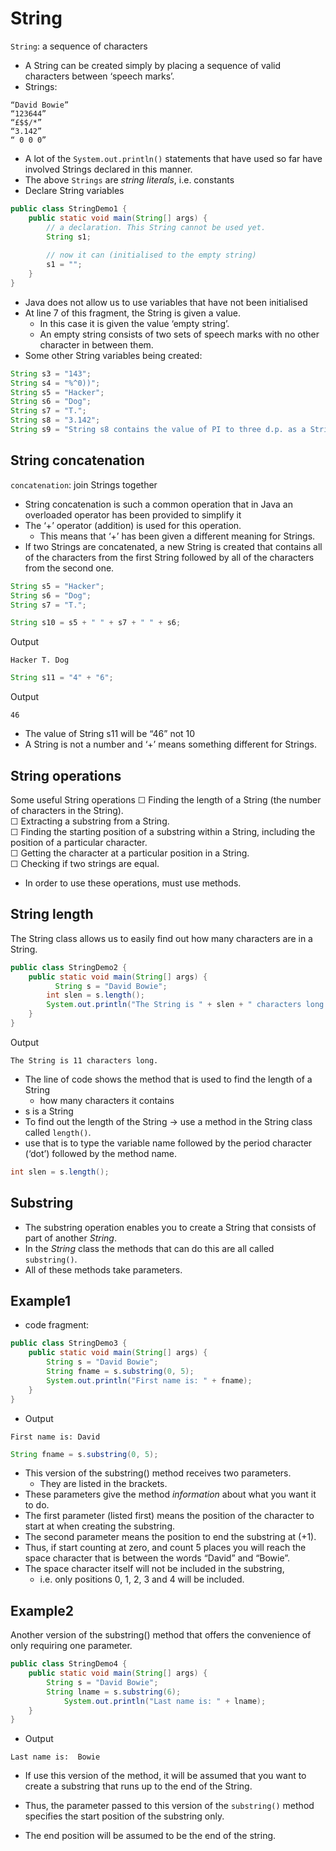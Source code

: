 # String
`String`: a sequence of characters

- A String can be created simply by placing a sequence of valid characters between ‘speech marks’. 
- Strings:
```
“David Bowie” 
“123644” 
“£$$/*” 
“3.142”
“ 0 0 0”
```
- A lot of the `System.out.println()` statements that have used so far have involved Strings declared in this manner.
- The above `Strings` are *string literals*, i.e. constants
- Declare String variables
```java
public class StringDemo1 {
	public static void main(String[] args) {
		// a declaration. This String cannot be used yet.
		String s1;
		
		// now it can (initialised to the empty string)
		s1 = "";
	}
}
```
- Java does not allow us to use variables that have not been initialised
- At line 7 of this fragment, the String is given a value.
  - In this case it is given the value ‘empty string’.
  - An empty string consists of two sets of speech marks with no other character in between them.
- Some other String variables being created:
```java
String s3 = "143";
String s4 = "%^0))";
String s5 = "Hacker";
String s6 = "Dog";
String s7 = "T.";
String s8 = "3.142";
String s9 = "String s8 contains the value of PI to three d.p. as a String";
```

## String concatenation
`concatenation`: join Strings together

- String concatenation is such a common operation that in Java an overloaded operator has been provided to simplify it
- The ‘+’ operator (addition) is used for this operation.
  - This means that ‘+’ has been given a different meaning for Strings.
- If two Strings are concatenated, a new String is created that contains all of the characters from the first String followed by all of the characters from the second one.
```java
String s5 = "Hacker";
String s6 = "Dog";
String s7 = "T.";

String s10 = s5 + " " + s7 + " " + s6;
```
Output
```
Hacker T. Dog
```
```java
String s11 = "4" + "6";
```
Output
```
46
```
- The value of String s11 will be “46” not 10
- A String is not a number and ‘+’ means something different for Strings.

## String operations
Some useful String operations
☐ Finding the length of a String (the number of characters in the String).   
☐ Extracting a substring from a String.      
☐ Finding the starting position of a substring within a String, including the position of a particular character.   
☐ Getting the character at a particular position in a String.   
☐ Checking if two strings are equal.

- In order to use these operations, must use methods.

## String length
The String class allows us to easily find out how many characters are in a String.
```java
public class StringDemo2 {
	public static void main(String[] args) {
		  String s = "David Bowie";
	    int slen = s.length();
	    System.out.println("The String is " + slen + " characters long.");
	}
}
```
Output
```
The String is 11 characters long.
```
- The line of code shows the method that is used to find the length of a String
  - how many characters it contains
- s is a String
- To find out the length of the String -> use a method in the String class called `length()`.
- use that is to type the variable name followed by the period character (‘dot’) followed by the method name.
```java
int slen = s.length();
```

## Substring
- The substring operation enables you to create a String that consists of part of another *String*.
- In the *String* class the methods that can do this are all called `substring()`.
- All of these methods take parameters.

## Example1
- code fragment:
```java
public class StringDemo3 {
	public static void main(String[] args) {
		String s = "David Bowie";
		String fname = s.substring(0, 5);
		System.out.println("First name is: " + fname);
	}
}
```
- Output
```
First name is: David
```
```java
String fname = s.substring(0, 5);
```
- This version of the substring() method receives two parameters.
	- They are listed in the brackets.
- These parameters give the method *information* about what you want it to do.
- The first parameter (listed first) means the position of the character to start at when creating the substring.
- The second parameter means the position to end the substring at (+1).
- Thus, if start counting at zero, and count 5 places you will reach the space character that is between the words “David” and “Bowie”.
- The space character itself will not be included in the substring, 
	- i.e. only positions 0, 1, 2, 3 and 4 will be included.

## Example2
Another version of the substring() method that offers the convenience of only requiring one parameter.
```java
public class StringDemo4 {
	public static void main(String[] args) {
		String s = "David Bowie";
		String lname = s.substring(6);
        	System.out.println("Last name is: " + lname);
	}
}
```
- Output
```
Last name is:  Bowie
```
- If use this version of the method, it will be assumed that you want to create a substring that runs up to the end of the String.

- Thus, the parameter passed to this version of the `substring()` method specifies the start position of the substring only. 
- The end position will be assumed to be the end of the string.






